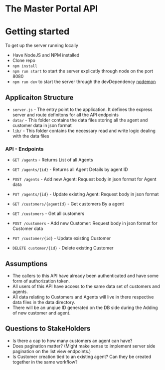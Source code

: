 # The Master Portal API

# Getting started

To get up the server running locally
- Have NodeJS and NPM installed
- Clone repo
- `npm install`
- `npm run start` to start the server explicatly through node on the port 8080
- `npm run dev` to start the server through the devDependency [nodemon](https://github.com/remy/nodemon)

## Applicaiton Structure 
- `server.js` - The entry point to the application. It defines the express server and route definitons for all the API endpoints
- `data/` - This folder contains the data files storing all the agent and customer data in json format
- `lib/` - This folder contains the necessary read and write logic dealing with the data files

### API - Endpoints

- `GET /agents` - Returns List of all Agents
- `GET /agents/{id}` - Returns all Agent Details by agent ID
- `POST /agents` - Add new Agent: Request body in json format for Agent data
- `PUT /agents/{id}` - Update existing Agent: Request body in json format

- `GET /customers/{agentId}` - Get customers By a agent
- `GET /customers` - Get all customers
- `POST /customers` - Add new Customer: Request body in json format for Customer data
- `PUT /customer/{id}` - Update existing Customer
- `DELETE customer/{id}` - Delete existing Customer 

## Assumptions
- The callers to this API have already been authenticated and have some form of authorization token.
- All users of this API have access to the same data set of customers and agents.
- All data relating to Customers and Agents will live in there respective data files in the data directory.
- There will be an unqiue ID generated on the DB side during the Adding of new customer and agent.

## Questions to StakeHolders
- Is there a cap to how many customers an agent can have?
- Does pagination matter? (Might make sense to implement server side pagination on the list view endpoints.)
- Is Customer creation tied to an existing agent? Can they be created together in the same workflow?